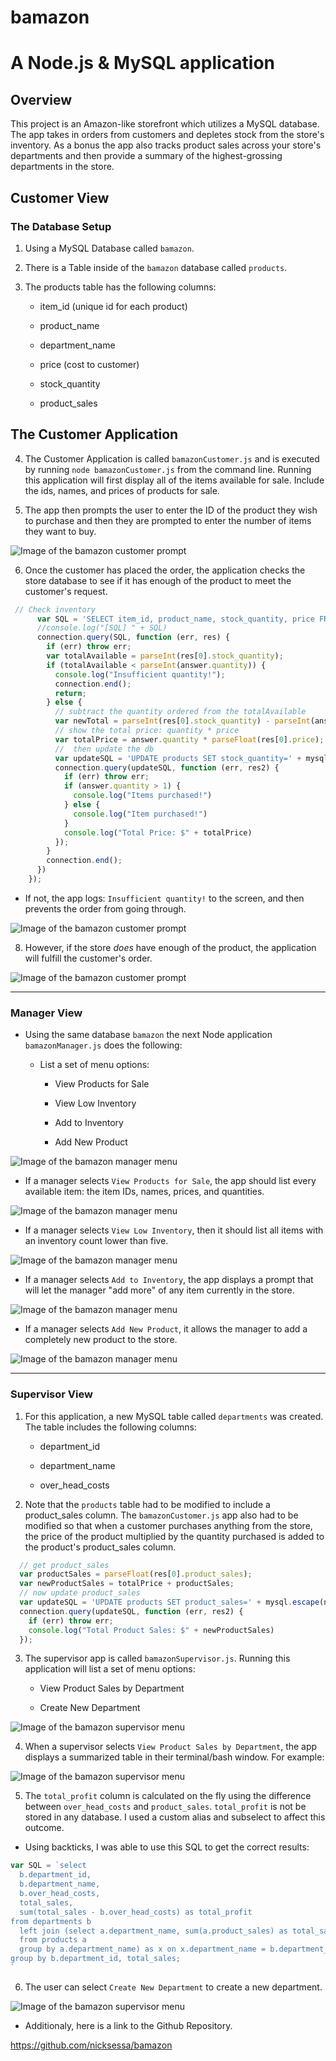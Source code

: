 # bamazon

# A Node.js & MySQL application

## Overview

This project is an Amazon-like storefront which utilizes a MySQL database. The app takes in orders from customers and depletes stock from the store's inventory. As a bonus the app also tracks product sales across your store's departments and then provide a summary of the highest-grossing departments in the store.

## Customer View 

### The Database Setup

1. Using a MySQL Database called `bamazon`.

2. There is a Table inside of the `bamazon` database called `products`.

3. The products table has the following columns:

   * item_id (unique id for each product)

   * product_name 

   * department_name

   * price (cost to customer)

   * stock_quantity 
   
   * product_sales 

## The Customer Application

4. The Customer Application is called `bamazonCustomer.js` and is executed by running `node bamazonCustomer.js` from the command line. Running this application will first display all of the items available for sale. Include the ids, names, and prices of products for sale.

5. The app then prompts the user to enter the ID of the product they wish to purchase and then they are prompted to enter the number of items they want to buy.

![Image of the bamazon customer prompt](./images/bamazon_customer1.png)

6. Once the customer has placed the order, the application checks the store database to see if it has enough of the product to meet the customer's request.

```js
 // Check inventory
      var SQL = 'SELECT item_id, product_name, stock_quantity, price FROM products WHERE item_id = ' + mysql.escape(answer.itemID);
      //console.log("[SQL] " + SQL)
      connection.query(SQL, function (err, res) {
        if (err) throw err;
        var totalAvailable = parseInt(res[0].stock_quantity);
        if (totalAvailable < parseInt(answer.quantity)) {
          console.log("Insufficient quantity!");
          connection.end();
          return;
        } else {
          // subtract the quantity ordered from the totalAvailable
          var newTotal = parseInt(res[0].stock_quantity) - parseInt(answer.quantity);
          // show the total price: quantity * price
          var totalPrice = answer.quantity * parseFloat(res[0].price);
          //  then update the db
          var updateSQL = 'UPDATE products SET stock_quantity=' + mysql.escape(newTotal) + ' WHERE item_id=' + mysql.escape(answer.itemID);
          connection.query(updateSQL, function (err, res2) {
            if (err) throw err;
            if (answer.quantity > 1) {
              console.log("Items purchased!")
            } else {
              console.log("Item purchased!")
            }
            console.log("Total Price: $" + totalPrice)
          });
        }
        connection.end();
      })
    });
```

   * If not, the app logs: `Insufficient quantity!` to the screen, and then prevents the order from going through.

![Image of the bamazon customer prompt](./images/bamazon_customer3.png)

8. However, if the store _does_ have enough of the product, the application will fulfill the customer's order.

![Image of the bamazon customer prompt](./images/bamazon_customer2.png)

- - -

### Manager View

* Using the same database `bamazon` the next Node application `bamazonManager.js` does the following:

  * List a set of menu options:

    * View Products for Sale
    
    * View Low Inventory
    
    * Add to Inventory
    
    * Add New Product

![Image of the bamazon manager menu](./images/bamazon_manager1.png)

  * If a manager selects `View Products for Sale`, the app should list every available item: the item IDs, names, prices, and quantities.

![Image of the bamazon manager menu](./images/bamazon_manager2.png)

  * If a manager selects `View Low Inventory`, then it should list all items with an inventory count lower than five.

![Image of the bamazon manager menu](./images/bamazon_manager3.png)

  * If a manager selects `Add to Inventory`, the app displays a prompt that will let the manager "add more" of any item currently in the store.

![Image of the bamazon manager menu](./images/bamazon_manager4.png)

  * If a manager selects `Add New Product`, it allows the manager to add a completely new product to the store.

![Image of the bamazon manager menu](./images/bamazon_manager5.png)

- - -

### Supervisor View

1. For this application, a new MySQL table called `departments` was created. The table includes the following columns:

   * department_id

   * department_name

   * over_head_costs

2. Note that the `products` table had to be modified to include a product_sales column. The `bamazonCustomer.js` app also had to be modified so that when a customer purchases anything from the store, the price of the product multiplied by the quantity purchased is added to the product's product_sales column.

```js
  // get product_sales
  var productSales = parseFloat(res[0].product_sales);
  var newProductSales = totalPrice + productSales;
  // now update product_sales
  var updateSQL = 'UPDATE products SET product_sales=' + mysql.escape(newProductSales) + ' WHERE item_id=' + mysql.escape(answer.itemID);
  connection.query(updateSQL, function (err, res2) {
    if (err) throw err;
    console.log("Total Product Sales: $" + newProductSales)
  });
```

3. The supervisor app is called `bamazonSupervisor.js`. Running this application will list a set of menu options:

   * View Product Sales by Department
   
   * Create New Department

![Image of the bamazon supervisor menu](./images/bamazon_supervisor1.png)


4. When a supervisor selects `View Product Sales by Department`, the app displays a summarized table in their terminal/bash window. For example:

![Image of the bamazon supervisor menu](./images/bamazon_supervisor2.png)

5. The `total_profit` column is calculated on the fly using the difference between `over_head_costs` and `product_sales`. `total_profit` is not be stored in any database. I used a custom alias and subselect to affect this outcome.

* Using backticks, I was able to use this SQL to get the correct results:

```js
var SQL = `select 
  b.department_id, 
  b.department_name, 
  b.over_head_costs, 
  total_sales,
  sum(total_sales - b.over_head_costs) as total_profit
from departments b
  left join (select a.department_name, sum(a.product_sales) as total_sales 
  from products a 
  group by a.department_name) as x on x.department_name = b.department_name
group by b.department_id, total_sales;
`
```

6. The user can select `Create New Department` to create a new department.

![Image of the bamazon supervisor menu](./images/bamazon_supervisor3.png)

* Additionaly, here is a link to the Github Repository.

https://github.com/nicksessa/bamazon


